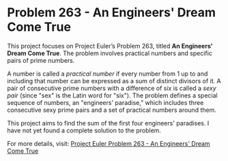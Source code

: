 # Problem 263 - An Engineers' Dream Come True

This project focuses on Project Euler’s Problem 263, titled **An Engineers' Dream Come True**. The problem involves practical numbers and specific pairs of prime numbers.

A number is called a *practical number* if every number from 1 up to and including that number can be expressed as a sum of distinct divisors of it. A pair of consecutive prime numbers with a difference of six is called a *sexy pair* (since "sex" is the Latin word for "six"). The problem defines a special sequence of numbers, an "engineers' paradise," which includes three consecutive sexy prime pairs and a set of practical numbers around them.

This project aims to find the sum of the first four engineers' paradises.
I have not yet found a complete solution to the problem.

For more details, visit: [Project Euler Problem 263 - An Engineers' Dream Come True](https://projecteuler.net/problem=263)

